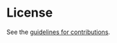 # License

See the
[guidelines for contributions](https://github.com/jyasskin/sideloaded-exchanges/blob/master/CONTRIBUTING.md).
